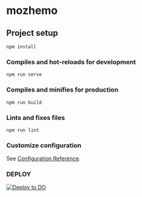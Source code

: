 # mozhemo

## Project setup
```
npm install
```

### Compiles and hot-reloads for development
```
npm run serve
```

### Compiles and minifies for production
```
npm run build
```

### Lints and fixes files
```
npm run lint
```

### Customize configuration
See [Configuration Reference](https://cli.vuejs.org/config/).

### DEPLOY
[![Deploy to DO](https://www.deploytodo.com/do-btn-blue.svg)](https://cloud.digitalocean.com/apps/new?repo=https://github.com/dima40660/mozhemo/tree/main)

